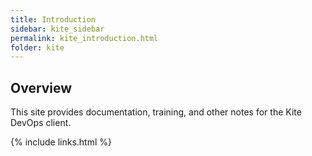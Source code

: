 ```yaml
---
title: Introduction
sidebar: kite_sidebar
permalink: kite_introduction.html
folder: kite
---
```


## Overview

This site provides documentation, training, and other notes for the Kite DevOps client.

{% include links.html %}
